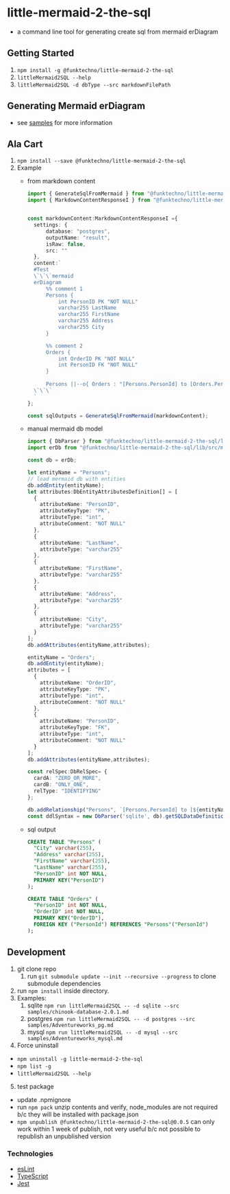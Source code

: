 # little-mermaid-2-the-sql
* a command line tool for generating create sql from mermaid erDiagram

## Getting Started
1. `npm install -g @funktechno/little-mermaid-2-the-sql`
1. `littleMermaid2SQL --help`
1. `littleMermaid2SQL -d dbType --src markdownFilePath`

## Generating Mermaid erDiagram
* see [samples](./samples/readme.md) for more information

## Ala Cart
1. `npm install --save @funktechno/little-mermaid-2-the-sql`
1. Example
    * from markdown content
      ```typescript
      import { GenerateSqlFromMermaid } from "@funktechno/little-mermaid-2-the-sql/lib/src/Library";
      import { MarkdownContentResponseI } from "@funktechno/little-mermaid-2-the-sql/lib/src/types";

      
      const markdownContent:MarkdownContentResponseI ={
        settings: {
            database: "postgres",
            outputName: "result",
            isRaw: false,
            src: ""
        },
        content:`
        #Test
        \`\`\`mermaid
        erDiagram
            %% comment 1
            Persons {
                int PersonID PK "NOT NULL"
                varchar255 LastName
                varchar255 FirstName
                varchar255 Address
                varchar255 City
            }

            %% comment 2
            Orders {
                int OrderID PK "NOT NULL"
                int PersonID FK "NOT NULL"
            }
  
            Persons ||--o{ Orders : "[Persons.PersonId] to [Orders.PersonId]"
        \`\`\`
        `
      };

      const sqlOutputs = GenerateSqlFromMermaid(markdownContent);
      ```

    * manual mermaid db model
      ```typescript
      import { DbParser } from "@funktechno/little-mermaid-2-the-sql/lib/src/generate-sql-ddl";
      import erDb from "@funktechno/little-mermaid-2-the-sql/lib/src/mermaid/src/diagrams/er/erDb";

      const db = erDb;

      let entityName = "Persons";
      // load mermaid db with entities
      db.addEntity(entityName);
      let attributes:DbEntityAttributesDefinition[] = [
        {
          attributeName: "PersonID",
          attributeKeyType: "PK",
          attributeType: "int",
          attributeComment: "NOT NULL"
        },
        {
          attributeName: "LastName",
          attributeType: "varchar255"
        },
        {
          attributeName: "FirstName",
          attributeType: "varchar255"
        },
        {
          attributeName: "Address",
          attributeType: "varchar255"
        },
        {
          attributeName: "City",
          attributeType: "varchar255"
        }
      ];
      db.addAttributes(entityName,attributes);

      entityName = "Orders";
      db.addEntity(entityName);
      attributes = [
        {
          attributeName: "OrderID",
          attributeKeyType: "PK",
          attributeType: "int",
          attributeComment: "NOT NULL"
        },
        {
          attributeName: "PersonID",
          attributeKeyType: "FK",
          attributeType: "int",
          attributeComment: "NOT NULL"
        }
      ];
      db.addAttributes(entityName,attributes);

      const relSpec:DbRelSpec= {
        cardA: "ZERO_OR_MORE",
        cardB: "ONLY_ONE",
        relType: "IDENTIFYING"
      };

      db.addRelationship("Persons", `[Persons.PersonId] to [${entityName}.PersonId]`, entityName, relSpec);
      const ddlSyntax = new DbParser('sqlite', db).getSQLDataDefinition();
      ```
    * sql output
      ```sql
      CREATE TABLE "Persons" (
        "City" varchar(255),
        "Address" varchar(255),
        "FirstName" varchar(255),
        "LastName" varchar(255),
        "PersonID" int NOT NULL,
        PRIMARY KEY("PersonID")
      );

      CREATE TABLE "Orders" (
        "PersonID" int NOT NULL,
        "OrderID" int NOT NULL,
        PRIMARY KEY("OrderID"),
        FOREIGN KEY ("PersonId") REFERENCES "Persons"("PersonId")
      );
      ```

## Development

1. git clone repo
    1. run `git submodule update --init --recursive --progress` to clone submodule dependencies
2. run `npm install` inside directory.
3. Examples:
   1. sqlite `npm run littleMermaid2SQL -- -d sqlite --src samples/chinook-database-2.0.1.md`
   1. postgres `npm run littleMermaid2SQL -- -d postgres --src samples/Adventureworks_pg.md`
   1. mysql `npm run littleMermaid2SQL -- -d mysql --src samples/Adventureworks_mysql.md`
4. Force uninstall
  * `npm uninstall -g little-mermaid-2-the-sql`
  * `npm list -g`
  * `littleMermaid2SQL --help`
5. test package
  * update .npmignore
  * run `npm pack` unzip contents and verify, node_modules are not required b/c they will be installed with package.json
  * `npm unpublish @funktechno/little-mermaid-2-the-sql@0.0.5` can only work within 1 week of publish, not very useful b/c not possible to republish an unpublished version

### Technologies 
* [esLint](https://eslint.org/)
* [TypeScript](https://www.typescriptlang.org/)
* [Jest](https://jestjs.io/)


